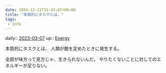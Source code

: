 ```yaml
---
date: 2024-12-21T15:23:07+09:00
title: "本質的にタスクとは、"
tags:
 - Info
---
```


daily:: [2023-03-07](/Daily_Note/2023-03-07.md)
up:: [Energy](Bar/Novel/Topics/Energy.md)

本質的にタスクとは、
人類が敵を定めたときに発生する。

全部が味方って見方じゃ、生きられないんだ。
やりたくないことに対してのエネルギーが足りない。